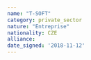 ```yaml
---
name: "T-SOFT"
category: private_sector
nature: "Entreprise"
nationality: CZE
alliance: 
date_signed: '2018-11-12'
---
```

    
